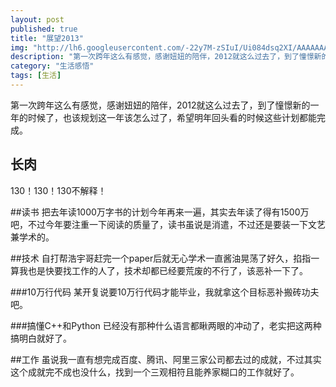 ```yaml
---
layout: post
published: true
title: "展望2013"
img: "http://lh6.googleusercontent.com/-22y7M-zSIuI/Ui084dsq2XI/AAAAAAAAAbk/G87pMV4XfaY/w1024-h768-no/original_Fl4I_485a0000b776125c.jpg"
description: "第一次跨年这么有感觉，感谢妞妞的陪伴，2012就这么过去了，到了憧憬新的一年的时候了，也该规划这一年该怎么过了，希望明年回头看的时候这些计划都能完成。"
category: "生活感悟" 
tags: [生活]
---
```


第一次跨年这么有感觉，感谢妞妞的陪伴，2012就这么过去了，到了憧憬新的一年的时候了，也该规划这一年该怎么过了，希望明年回头看的时候这些计划都能完成。

## 长肉
130！130！130不解释！

##读书
把去年读1000万字书的计划今年再来一遍，其实去年读了得有1500万吧，不过今年要注重一下阅读的质量了，读书虽说是消遣，不过还是要装一下文艺兼学术的。

##技术
自打帮浩宇哥赶完一个paper后就无心学术一直酱油晃荡了好久，掐指一算我也是快要找工作的人了，技术却都已经要荒废的不行了，该恶补一下了。

###10万行代码
某开复说要10万行代码才能毕业，我就拿这个目标恶补搬砖功夫吧。

###搞懂C++和Python
已经没有那种什么语言都瞅两眼的冲动了，老实把这两种搞明白就好了。

##工作
虽说我一直有想完成百度、腾讯、阿里三家公司都去过的成就，不过其实这个成就完不成也没什么，找到一个三观相符且能养家糊口的工作就好了。
